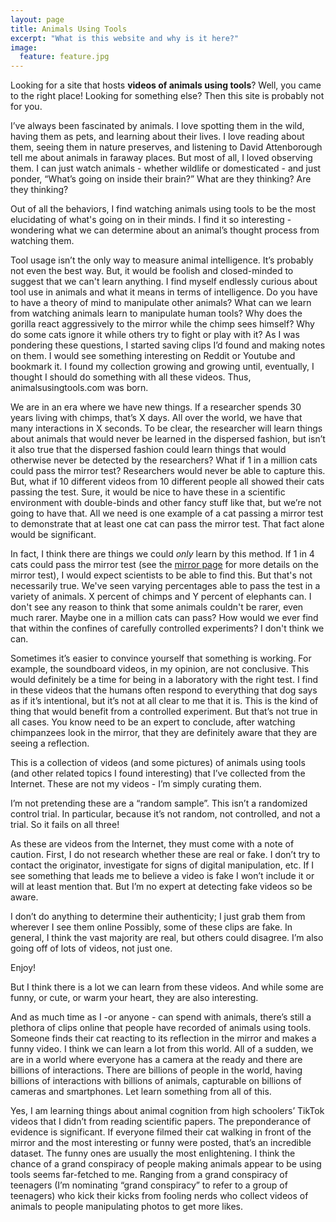 ```yaml
---
layout: page
title: Animals Using Tools
excerpt: "What is this website and why is it here?"
image:
  feature: feature.jpg
---
```


Looking for a site that hosts **videos of animals using tools**? Well, you came to the right place! Looking for something else? Then this site is probably not for you.

I’ve always been fascinated by animals. I love spotting them in the wild, having them as pets, and learning about their lives. I love reading about them, seeing them in nature preserves, and listening to David Attenborough tell me about animals in faraway places. But most of all, I loved observing them. I can just watch animals - whether wildlife or domesticated - and just ponder, “What’s going on inside their brain?” What are they thinking? Are they thinking?

Out of all the behaviors,  I find watching animals using tools to be the most elucidating of what's going on in their minds. I find it so interesting - wondering what we can determine about an animal’s thought process from watching them. 

Tool usage isn’t the only way to measure animal intelligence. It’s probably not even the best way. But, it would be foolish and closed-minded to suggest that we can't learn anything. I find myself endlessly curious about tool use in animals and what it means in terms of intelligence. Do you have to have a theory of mind to manipulate other animals? What can we learn from watching animals learn to manipulate human tools? Why does the gorilla react aggressively to the mirror while the chimp sees himself? Why do some cats ignore it while others try to fight or play with it?
As I was pondering these questions, I started saving clips I’d found and making notes on them. I would see something interesting on Reddit or Youtube and bookmark it. I found my collection growing and growing until, eventually, I thought I should do something with all these videos. Thus, animalsusingtools.com was born.


We are in an era where we have new things. If a researcher spends 30 years living with chimps, that’s X days. All over the world, we have that many interactions in X seconds. To be clear, the researcher will learn things about animals that would never be learned in the dispersed fashion, but isn’t it also true that the dispersed fashion could learn things that would otherwise never be detected by the researchers? What if 1 in a million cats could pass the mirror test? Researchers would never be able to capture this. But, what if 10 different videos from 10 different people all showed their cats passing the test. Sure, it would be nice to have these in a scientific environment with double-binds and other fancy stuff like that, but we’re not going to have that. All we need is one example of a cat passing a mirror test to demonstrate that at least one cat can pass the mirror test. That fact alone would be significant.

In fact, I think there are things we could *only* learn by this method. If 1 in 4 cats could pass the mirror test (see the [mirror page](https://animalsusingtools.com/articles/mirrors/) for more details on the mirror test), I would expect scientists to be able to find this. But that's not necessarily true. We've seen varying percentages able to pass the test in a variety of animals. X percent of chimps and Y percent of elephants can. I don't see any reason to think that some animals couldn't be rarer, even much rarer. Maybe one in a million cats can pass? How would we ever find that within the confines of carefully controlled experiments? I don't think we can.


Sometimes it’s easier to convince yourself that something is working. For example, the soundboard videos, in my opinion, are not conclusive. This would definitely be a time for being in a laboratory with the right test. I find in these videos that the humans often respond to everything that dog says as if it’s intentional, but it’s not at all clear to me that it is. This is the kind of thing that would benefit from a controlled experiment. But that’s not true in all cases. You know need to be an expert to conclude, after watching chimpanzees look in the mirror, that they are definitely aware that they are seeing a reflection.


This is a collection of videos (and some pictures) of animals using tools (and other related topics I found interesting) that I’ve collected from the Internet. These are not my videos - I’m simply curating them.


I’m not pretending these are a “random sample”. This isn’t a randomized control trial. In particular, because it’s not random, not controlled, and not a trial. So it fails on all three!

As these are videos from the Internet, they must come with a note of caution. First, I do not research whether these are real or fake. I don’t try to contact the originator, investigate for signs of digital manipulation, etc. If I see something that leads me to believe a video is fake I won’t include it or will at least mention that. But I’m no expert at detecting fake videos so be aware.

I don’t do anything to determine their authenticity; I just grab them from wherever I see them online
Possibly, some of these clips are fake. In general, I think the vast majority are real, but others could disagree. I’m also going off of lots of videos, not just one.

Enjoy!


But I think there is a lot we can learn from these videos.
And while some are funny, or cute, or warm your heart, they are also interesting. 

And as much time as I -or anyone - can spend with animals, there’s still a plethora of clips online that people have recorded of animals using tools. Someone finds their cat reacting to its reflection in the mirror and makes a funny video. 
I think we can learn a lot from this world.
All of a sudden, we are in a world where everyone has a camera at the ready and there are billions of interactions.
There are billions of people in the world, having billions of interactions with billions of animals, capturable on billions of cameras and smartphones. Let learn something from all of this.

Yes, I am learning things about animal cognition from high schoolers’ 
TikTok videos that I didn’t from reading scientific papers. The preponderance of evidence is significant. If everyone filmed their cat walking in front of the mirror and the most interesting or funny were posted, that’s an incredible dataset. The funny ones are usually the most enlightening.
I think the chance of a grand conspiracy of people making animals appear to be using tools seems far-fetched to me.
Ranging from a grand conspiracy of teenagers (I’m nominating “grand conspiracy” to refer to a group of teenagers) who kick their kicks from fooling nerds who collect videos of animals to people manipulating photos to get more likes.




